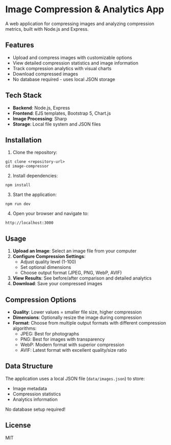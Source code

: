# Image Compression & Analytics App

A web application for compressing images and analyzing compression metrics, built with Node.js and Express.

## Features

- Upload and compress images with customizable options
- View detailed compression statistics and image information
- Track compression analytics with visual charts
- Download compressed images
- No database required - uses local JSON storage

## Tech Stack

- **Backend**: Node.js, Express
- **Frontend**: EJS templates, Bootstrap 5, Chart.js
- **Image Processing**: Sharp
- **Storage**: Local file system and JSON files

## Installation

1. Clone the repository:
```
git clone <repository-url>
cd image-compressor
```

2. Install dependencies:
```
npm install
```

3. Start the application:
```
npm run dev
```

4. Open your browser and navigate to:
```
http://localhost:3000
```

## Usage

1. **Upload an Image**: Select an image file from your computer
2. **Configure Compression Settings**:
   - Adjust quality level (1-100)
   - Set optional dimensions
   - Choose output format (JPEG, PNG, WebP, AVIF)
3. **View Results**: See before/after comparison and detailed analytics
4. **Download**: Save your compressed images

## Compression Options

- **Quality**: Lower values = smaller file size, higher compression
- **Dimensions**: Optionally resize the image during compression
- **Format**: Choose from multiple output formats with different compression algorithms:
  - JPEG: Best for photographs
  - PNG: Best for images with transparency
  - WebP: Modern format with superior compression
  - AVIF: Latest format with excellent quality/size ratio

## Data Structure

The application uses a local JSON file (`data/images.json`) to store:
- Image metadata
- Compression statistics
- Analytics information

No database setup required!

## License

MIT 